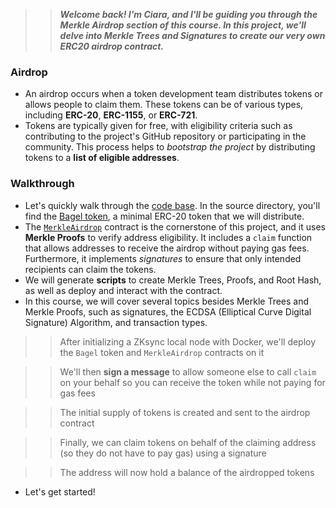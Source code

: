 >> ***Welcome back! I'm Ciara, and I'll be guiding you through the Merkle Airdrop section of this course. In this project, we'll delve into **Merkle Trees** and **Signatures** to create our very own _ERC20 airdrop contract_.***

### Airdrop
- An airdrop occurs when a token development team distributes tokens or allows people to claim them. These tokens can be of various types, including **ERC-20**, **ERC-1155**, or **ERC-721**.
- Tokens are typically given for free, with eligibility criteria such as contributing to the project's GitHub repository or participating in the community. This process helps to _bootstrap the project_ by distributing tokens to a **list of eligible addresses**.

### Walkthrough
- Let's quickly walk through the [code base](https://github.com/Cyfrin/foundry-merkle-airdrop-cu). In the source directory, you'll find the [Bagel token](https://github.com/Cyfrin/foundry-merkle-airdrop-cu/blob/main/src/BagelToken.sol), a minimal ERC-20 token that we will distribute.
- The [`MerkleAirdrop`](https://github.com/Cyfrin/foundry-merkle-airdrop-cu/blob/main/src/MerkleAirdrop.sol) contract is the cornerstone of this project, and it uses **Merkle Proofs** to verify address eligibility. It includes a `claim` function that allows addresses to receive the airdrop without paying gas fees. Furthermore, it implements _signatures_ to ensure that only intended recipients can claim the tokens.
- We will generate **scripts** to create Merkle Trees, Proofs, and Root Hash, as well as deploy and interact with the contract.
- In this course, we will cover several topics besides Merkle Trees and Merkle Proofs, such as signatures, the ECDSA (Elliptical Curve Digital Signature) Algorithm, and transaction types.

>> After initializing a ZKsync local node with Docker, we'll deploy the `Bagel` token and `MerkleAirdrop` contracts on it

>> We'll then **sign a message** to allow someone else to call `claim` on your behalf so you can receive the token while not paying for gas fees

>> The initial supply of tokens is created and sent to the airdrop contract

>> Finally, we can claim tokens on behalf of the claiming address (so they do not have to pay gas) using a signature

>> The address will now hold a balance of the airdropped tokens

- Let's get started!
